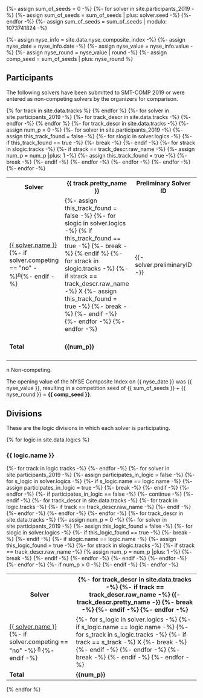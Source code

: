 {%- assign sum_of_seeds = 0 -%}
{%- for solver in site.participants_2019 -%}
    {%- assign sum_of_seeds = sum_of_seeds | plus: solver.seed -%}
{%- endfor -%}
{%- assign sum_of_seeds = sum_of_seeds | modulo: 1073741824 -%}

{%- assign nyse_info = site.data.nyse_composite_index -%}
{%- assign nyse_date = nyse_info.date -%}
{%- assign nyse_value = nyse_info.value -%}
{%- assign nyse_round = nyse_value | round -%}
{%- assign comp_seed = sum_of_seeds | plus: nyse_round %}

## Participants

The following solvers have been submitted to SMT-COMP 2019 or were entered as
non-competing solvers by the organizers for comparison.

<table>
<tr>
<th>Solver</th>
{% for track in site.data.tracks %}
<th>{{ track.pretty_name }}</th>
{% endfor %}
<th>Preliminary Solver ID</th>
<th>Final Solver ID</th>
<th>Seed</th>
<th>System Description</th>
<th>Solver Homepage</th>
<th>Contact</th>
</tr>
{%- for solver in site.participants_2019 -%}
<tr {% if solver.competing == "no" %}class = "noncompeting" {% endif %}>
<td>
<a href="{{ solver.url }}">{{ solver.name }}</a>{%- if solver.competing == "no" -%}<sup><a href="#nc">n</a></sup>{%- endif -%}
</td>
    {%- for track_descr in site.data.tracks -%}
<td>
        {%- assign this_track_found = false -%}
        {%- for slogic in solver.logics -%}
            {% if this_track_found == true -%}
                {%- break -%}
            {% endif %}
            {%- for strack in slogic.tracks -%}
                {%- if strack == track_descr.raw_name -%}
X
                    {%- assign this_track_found = true -%}
                    {%- break -%}
                {%- endif -%}
            {%- endfor -%}
        {%- endfor -%}
</td>
    {%- endfor -%}
<td>{{- solver.preliminaryID -}}</td>
<td>{{- solver.finalID -}}</td>
<td>{{- solver.seed -}}</td>
<td><a href="/2019/system-descriptions/{{ solver.sysDescrUrl }}">{{ solver.sysDescrName }}</a></td>
<td><a href="{{ solver.solverHomePage }}">{{ solver.solverHomePage }}</a></td>
<td><a href="mailto:{{ solver.contact }}"> {{ solver.contact }}</a></td>
</tr>
{% endfor %}
<tr>
<td><b>Total</b></td>
{%- for track_descr in site.data.tracks -%}
    {%- assign num_p = 0 -%}
    {%- for solver in site.participants_2019 -%}
        {%- assign this_track_found = false -%}
        {%- for slogic in solver.logics -%}
            {%- if this_track_found == true -%}
                {%- break -%}
            {%- endif -%}
            {%- for strack in slogic.tracks -%}
                {%- if strack == track_descr.raw_name -%}
                    {%- assign num_p = num_p |plus: 1 -%}
                    {%- assign this_track_found = true -%}
                    {%- break -%}
                {%- endif -%}
            {%- endfor -%}
        {%- endfor -%}
    {%- endfor -%}
<td><b>{{num_p}}</b></td>
{%- endfor -%}
<td></td>
<td></td>
<td><b>{{ sum_of_seeds }} </b> (mod 2<sup>30</sup>)</td>
<td></td>
<td></td>
<td></td>
</tr>
</table>
<p>
  <span id="nc">
    n Non-competing.
  </span><br/>
</p>

The opening value of the NYSE Composite Index on {{ nyse_date }} was
{{ nyse_value }}, resulting in a competition seed of {{ sum_of_seeds }} + {{
nyse_round }} = <b>{{ comp_seed }}</b>.

## Divisions

These are the logic divisions in which each solver is participating.

{% for logic in site.data.logics %}
### {{ logic.name }}
<table>
<tr>
<th>Solver</th>
    {%- for track in logic.tracks -%}
<th>
        {%- for track_descr in site.data.tracks -%}
            {%- if track == track_descr.raw_name -%}
                {{- track_descr.pretty_name -}}
                {%- break -%}
            {%- endif -%}
        {%- endfor -%}
</th>
    {%- endfor -%}
</tr>
    {%- for solver in site.participants_2019 -%}
        {%- assign participates_in_logic = false -%}
        {%- for s_logic in solver.logics -%}
            {%- if s_logic.name == logic.name -%}
                {%- assign participates_in_logic = true -%}
                {%- break -%}
            {%- endif -%}
        {%- endfor -%}
        {%- if participates_in_logic == false -%}
            {%- continue -%}
        {%- endif -%}
<tr {% if solver.competing == "no" %} class = "noncompeting" {%- endif -%}>
<td>
<a href="{{ solver.url }}">{{ solver.name }}</a>
        {%- if solver.competing == "no" -%}
<sup><a href="#nc">n</a></sup>
        {%- endif -%}
</td>
        {%- for track_descr in site.data.tracks -%}
            {%- for track in logic.tracks -%}
                {%- if track == track_descr.raw_name -%}
<td>
                    {%- for s_logic in solver.logics -%}
                        {%- if s_logic.name == logic.name -%}
                            {%- for s_track in s_logic.tracks -%}
                                {%- if track == s_track -%}
X
                                    {%- break -%}
                                {%- endif -%}
                            {%- endfor -%}
                            {%- break -%}
                        {%- endif -%}
                    {%- endfor -%}
</td>
                {%- endif -%}
            {%- endfor -%}
        {%- endfor -%}
</tr>
    {%- endfor -%}
<tr>
<td><b>Total</b></td>
    {%- for track_descr in site.data.tracks -%}
        {%- assign num_p = 0 -%}
        {%- for solver in site.participants_2019 -%}
            {%- assign this_logic_found = false -%}
            {%- for slogic in solver.logics -%}
                {%- if this_logic_found == true -%}
                    {%- break -%}
                {%- endif -%}
                {%- if slogic.name == logic.name -%}
                    {%- assign this_logic_found = true -%}
                    {%- for strack in slogic.tracks -%}
                        {%- if strack == track_descr.raw_name -%}
                            {% assign num_p = num_p |plus: 1 -%}
                            {%- break -%}
                        {%- endif -%}
                    {%- endfor -%}
                {%- endif -%}
            {%- endfor -%}
        {%- endfor -%}
        {%- if num_p > 0 -%}
<td><b>{{num_p}}</b></td>
        {%- endif -%}
    {%- endfor -%}
</tr>
</table>
{% endfor %}

